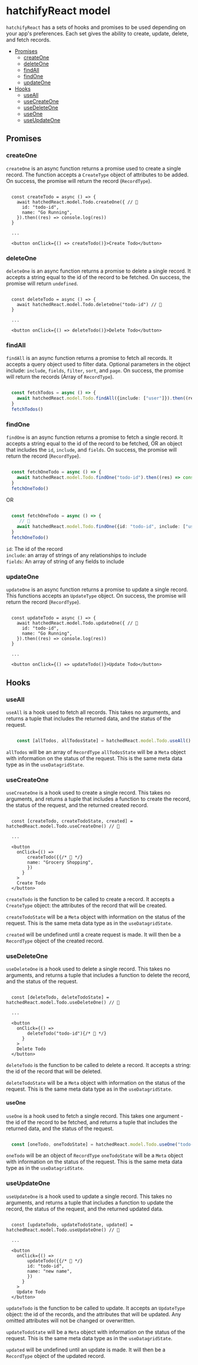 # hatchifyReact model

`hatchifyReact` has a sets of hooks and promises to be used depending on your app's preferences. Each set gives the ability to create, update, delete, and fetch records.

- [Promises](#promises)
  - [createOne](#createone)
  - [deleteOne](#deleteone)
  - [findAll](#findall)
  - [findOne](#findone)
  - [updateOne](#updateone)
- [Hooks](#hooks)
  - [useAll](#useall)
  - [useCreateOne](#usecreateone)
  - [useDeleteOne](#usedeleteone)
  - [useOne](#useone)
  - [useUpdateOne](#useupdateone)

## Promises

### createOne

`createOne` is an async function returns a promise used to create a single record. The function accepts a `CreateType` object of attributes to be added. On success, the promise will return the record (`RecordType`).

```tsx

  const createTodo = async () => {
    await hatchedReact.model.Todo.createOne({ // 👀
      id: "todo-id",
      name: "Go Running",
    }).then((res) => console.log(res))
  }

  ...

  <button onClick={() => createTodo()}>Create Todo</button>

```

### deleteOne

`deleteOne` is an async function returns a promise to delete a single record. It accepts a string equal to the id of the record to be fetched. On success, the promise will return `undefined`.

```tsx

  const deleteTodo = async () => {
    await hatchedReact.model.Todo.deleteOne("todo-id") // 👀
  }

  ...

  <button onClick={() => deleteTodo()}>Delete Todo</button>

```

### findAll

`findAll` is an async function returns a promise to fetch all records. It accepts a query object used to filter data. Optional parameters in the object include: `include`, `fields`, `filter`, `sort`, and `page`. On success, the promise will return the records (Array of `RecordType`).

```ts

  const fetchTodos = async () => {
    await hatchedReact.model.Todo.findAll({include: ["user"]}).then((res) => console.log(res)) // 👀
  }
  fetchTodos()

```

### findOne

`findOne` is an async function returns a promise to fetch a single record. It accepts a string equal to the id of the record to be fetched, OR an object that includes the `id`, `include`, and `fields`. On success, the promise will return the record (`RecordType`).

```ts

  const fetchOneTodo = async () => {
    await hatchedReact.model.Todo.findOne("todo-id").then((res) => console.log(res)) // 👀
  }
  fetchOneTodo()

```

OR

```ts

  const fetchOneTodo = async () => {
     // 👀
    await hatchedReact.model.Todo.findOne({id: "todo-id", include: ["user"], fields: ["name", "user.name"]).then((res) => console.log(res))
  }
  fetchOneTodo()

```

`id`: The id of the record<br>
`include`: an array of strings of any relationships to include<br>
`fields`: An array of string of any fields to include<br>

### updateOne

`updateOne` is an async function returns a promise to update a single record. This functions accepts an `UpdateType` object. On success, the promise will return the record (`RecordType`).

```tsx

  const updateTodo = async () => {
    await hatchedReact.model.Todo.updateOne({ // 👀
      id: "todo-id",
      name: "Go Running",
    }).then((res) => console.log(res))
  }

  ...

  <button onClick={() => updateTodo()}>Update Todo</button>

```

## Hooks

### useAll

`useAll` is a hook used to fetch all records. This takes no arguments, and returns a tuple that includes the returned data, and the status of the request.

```ts

    const [allTodos, allTodosState] = hatchedReact.model.Todo.useAll()

```

`allTodos` will be an array of `RecordType`
`allTodosState` will be a `Meta` object with information on the status of the request. This is the same meta data type as in the `useDatagridState`.

### useCreateOne

`useCreateOne` is a hook used to create a single record. This takes no arguments, and returns a tuple that includes a function to create the record, the status of the request, and the returned created record.

```tsx

  const [createTodo, createTodoState, created] = hatchedReact.model.Todo.useCreateOne() // 👀
  
  ...

  <button
    onClick={() =>
        createTodo({{/* 👀 */}
        name: "Grocery Shopping",
        })
      }
    >
    Create Todo
  </button>

```

`createTodo` is the function to be called to create a record. It accepts a `CreateType` object: the attributes of the record that will be created.

`createTodoState` will be a `Meta` object with information on the status of the request. This is the same meta data type as in the `useDatagridState`.

`created` will be undefined until a create request is made. It will then be a `RecordType` object of the created record.

### useDeleteOne

`useDeleteOne` is a hook used to delete a single record. This takes no arguments, and returns a tuple that includes a function to delete the record, and the status of the request.

```tsx

  const [deleteTodo, deleteTodoState] = hatchedReact.model.Todo.useDeleteOne() // 👀
  
  ...

  <button
    onClick={() =>
        deleteTodo("todo-id"){/* 👀 */}
      }
    >
    Delete Todo
  </button>

```

`deleteTodo` is the function to be called to delete a record. It accepts a string: the id of the record that will be deleted.

`deleteTodoState` will be a `Meta` object with information on the status of the request. This is the same meta data type as in the `useDatagridState`.

#### useOne

`useOne` is a hook used to fetch a single record. This takes one argument - the id of the record to be fetched, and returns a tuple that includes the returned data, and the status of the request.

```ts

  const [oneTodo, oneTodoState] = hatchedReact.model.Todo.useOne("todo-id")

```

`oneTodo` will be an object of `RecordType`
`oneTodoState` will be a `Meta` object with information on the status of the request. This is the same meta data type as in the `useDatagridState`.

### useUpdateOne

`useUpdateOne` is a hook used to update a single record. This takes no arguments, and returns a tuple that includes a function to update the record, the status of the request, and the returned updated data.

```tsx

  const [updateTodo, updateTodoState, updated] = hatchedReact.model.Todo.useUpdateOne() // 👀
  
  ...

  <button
    onClick={() =>
        updateTodo({{/* 👀 */}
        id: "todo-id",
        name: "new name",
        })
      }
    >
    Update Todo
  </button>

```

`updateTodo` is the function to be called to update. It accepts an  `UpdateType` object: the id of the records, and the attributes that will be updated. Any omitted attributes will not be changed or overwritten.

`updateTodoState` will be a `Meta` object with information on the status of the request. This is the same meta data type as in the `useDatagridState`.

`updated` will be undefined until an update is made. It will then be a `RecordType` object of the updated record.
